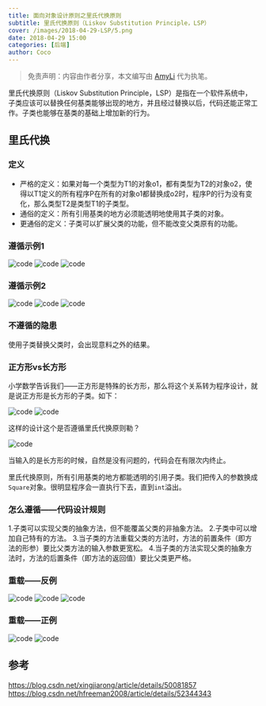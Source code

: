 ```yaml
---
title: 面向对象设计原则之里氏代换原则
subtitle: 里氏代换原则（Liskov Substitution Principle，LSP）
cover: /images/2018-04-29-LSP/5.png
date: 2018-04-29 15:00
categories: [后端]
author: Coco
---
```


> 免责声明：内容由作者分享，本文编写由 [AmyLi](/author/AmyLi) 代为执笔。

里氏代换原则（Liskov Substitution Principle，LSP）是指在一个软件系统中，子类应该可以替换任何基类能够出现的地方，并且经过替换以后，代码还能正常工作。子类也能够在基类的基础上增加新的行为。

<!--more-->

## 里氏代换

### 定义

* 严格的定义：如果对每一个类型为T1的对象o1，都有类型为T2的对象o2，使得以T1定义的所有程序P在所有的对象o1都替换成o2时，程序P的行为没有变化，那么类型T2是类型T1的子类型。
* 通俗的定义：所有引用基类的地方必须能透明地使用其子类的对象。
* 更通俗的定义：子类可以扩展父类的功能，但不能改变父类原有的功能。

### 遵循示例1
![code](/images/2018-04-29-LSP/1.png)
![code](/images/2018-04-29-LSP/2.png)
![code](/images/2018-04-29-LSP/3.png)

### 遵循示例2
![code](/images/2018-04-29-LSP/4.png)
![code](/images/2018-04-29-LSP/5.png)
![code](/images/2018-04-29-LSP/6.png)

### 不遵循的隐患
使用子类替换父类时，会出现意料之外的结果。

### 正方形vs长方形
小学数学告诉我们——正方形是特殊的长方形，那么将这个关系转为程序设计，就是说正方形是长方形的子类。如下：

![code](/images/2018-04-29-LSP/7.png)
![code](/images/2018-04-29-LSP/8.png)

这样的设计这个是否遵循里氏代换原则勒？

![code](/images/2018-04-29-LSP/9.png)

当输入的是长方形的时候，自然是没有问题的，代码会在有限次内终止。

里氏代换原则，所有引用基类的地方都能透明的引用子类。我们把传入的参数换成`Square`对象。很明显程序会一直执行下去，直到`int`溢出。

### 怎么遵循——代码设计规则
1.子类可以实现父类的抽象方法，但不能覆盖父类的非抽象方法。
2.子类中可以增加自己特有的方法。
3.当子类的方法重载父类的方法时，方法的前置条件（即方法的形参）要比父类方法的输入参数更宽松。
4.当子类的方法实现父类的抽象方法时，方法的后置条件（即方法的返回值）要比父类更严格。

### 重载——反例
![code](/images/2018-04-29-LSP/10.png) 
![code](/images/2018-04-29-LSP/11.png)
![code](/images/2018-04-29-LSP/12.png)

### 重载——正例
![code](/images/2018-04-29-LSP/13.png)
![code](/images/2018-04-29-LSP/14.png)

## 参考
https://blog.csdn.net/xingjiarong/article/details/50081857
https://blog.csdn.net/hfreeman2008/article/details/52344343